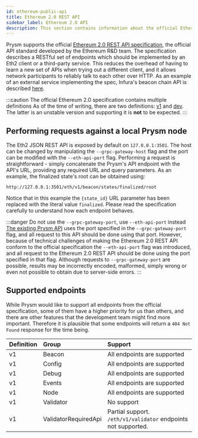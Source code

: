 ```yaml
---
id: ethereum-public-api
title: Ethereum 2.0 REST API
sidebar_label: Ethereum 2.0 API 
description: This section contains information about the official Ethereum 2.0 REST API.
---
```


Prysm supports the official [Ethereum 2.0 REST API specification](https://ethereum.github.io/eth2.0-APIs/?urls.primaryName=v1), the official API standard developed by the Ethereum R&D team. The specification describes a RESTful set of endpoints which should be implemented by an Eth2 client or a third-party service. This reduces the overhead of having to learn a new set of APIs when trying out a different client, and it allows network participants to reliably talk to each other over HTTP. As an example of an external service implementing the spec, Infura's beacon chain API is described [here](https://infura.io/docs/eth2#tag/Beacon).

:::caution The official Ethereum 2.0 specification contains multiple definitions
As of the time of writing, there are two definitions: [v1](https://ethereum.github.io/eth2.0-APIs/?urls.primaryName=v1) and [dev](https://ethereum.github.io/eth2.0-APIs/?urls.primaryName=dev). The latter is an unstable version and supporting it is **not** to be expected.
:::

## Performing requests against a local Prysm node

The Eth2 JSON REST API is exposed by default on `127.0.0.1:3501`. The host can be changed by manipulating the `--grpc-gateway-host` flag and the port can be modified with the `--eth-api-port` flag. Performing a request is straightforward - simply concatenate the Prysm's API endpoint with the API's URL, providing any required URL and query parameters. As an example, the finalized state's root can be obtained using:
```
http://127.0.0.1:3501/eth/v1/beacon/states/finalized/root
```
Notice that in this example the `{state_id}` URL parameter has been replaced with the literal value `finalized`. Please read the specification carefully to understand how each endpoint behaves.

:::danger Do not use the `--grpc-gateway-port`, use `--eth-api-port` instead
[The existing Prysm API](/docs/how-prysm-works/prysm-public-api) uses the port specified in the `--grpc-gateway-port` flag, and all request to this API should be done using that port. However, because of technical challenges of making the Ethereum 2.0 REST API conform to the official specification the `--eth-api-port` flag was introduced, and all request to the Ethereum 2.0 REST API should be done using the port specified in that flag. Although requests to `--grpc-gateway-port` are possible, results may be incorrectly encoded, malformed, simply wrong or even not possible to obtain due to server-side errors.
:::

## Supported endpoints

While Prysm would like to support all endpoints from the official specification, some of them have a higher priority for us than others, and there are other features that the development team might find more important. Therefore it is plausible that some endpoints will return a `404 Not Found` response for the time being.

| Definition | Group | Support |
| :--- | :--- | :--- |
| v1 | Beacon | All endpoints are supported |
| v1 | Config | All endpoints are supported |
| v1 | Debug | All endpoints are supported |
| v1 | Events | All endpoints are supported |
| v1 | Node | All endpoints are supported |
| v1 | Validator | No support |
| v1 | ValidatorRequiredApi | Partial support. `/eth/v1/validator` endpoints not supported. |